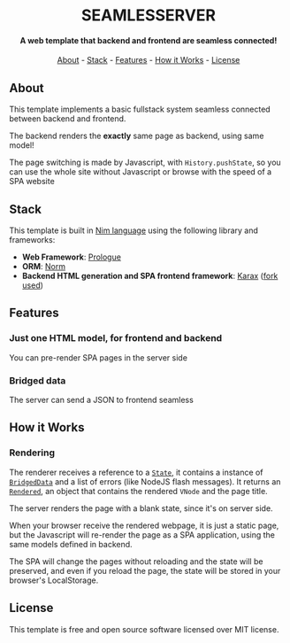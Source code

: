 <div align=center>

# **SEAMLESSERVER**

#### A web template that backend and frontend are seamless connected!

[About](#about) - [Stack](#stack) - [Features](#features) - [How it Works](#how-it-works) - [License](#license)

</div>

## About

This template implements a basic fullstack system seamless connected between backend and frontend.

The backend renders the **exactly** same page as backend, using same model!

The page switching is made by Javascript, with `History.pushState`, so you can use the whole site without Javascript or browse with the speed of a SPA website

## Stack

This template is built in [Nim language](nimlang) using the following library and frameworks:

- **Web Framework**: [Prologue](https://github.com/planety/prologue)
- **ORM**: [Norm](https://github.com/moigagoo/norm)
- **Backend HTML generation and SPA frontend framework**: [Karax][karax] ([fork used](https://github.com/thisago/karax))

## Features

### Just one HTML model, for frontend and backend

You can pre-render SPA pages in the server side

### Bridged data

The server can send a JSON to frontend seamless

## How it Works

### Rendering

The renderer receives a reference to a [`State`](src/seamlesserverpkg/renderer/base/state.nim#L4), it contains a instance of [`BridgedData`](src/seamlesserverpkg/renderer/base/bridgedData.nim#L7) and a list of errors (like NodeJS flash messages). It returns an [`Rendered`](src/seamlesserverpkg/renderer/base/rendered.nim#L6), an object that contains the rendered `VNode` and the page title.

The server renders the page with a blank state, since it's on server side.

When your browser receive the rendered webpage, it is just a static page, but the Javascript will re-render the page as a SPA application, using the same models defined in backend.

The SPA will change the pages without reloading and the state will be preserved, and even if you reload the page, the state will be stored in your browser's LocalStorage.

## License

This template is free and open source software licensed over MIT license.

<!-- Refs -->

[nimlang]: https://nim-lang.org "Nim Language official website"
[Karax]: https://github.com/karaxnim/karax
